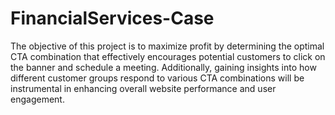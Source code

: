 # FinancialServices-Case

The objective of this project is to maximize profit by determining the optimal CTA combination that effectively encourages potential customers to click on the banner and schedule a meeting. Additionally, gaining insights into how different customer groups respond to various CTA combinations will be instrumental in enhancing overall website performance and user engagement.
